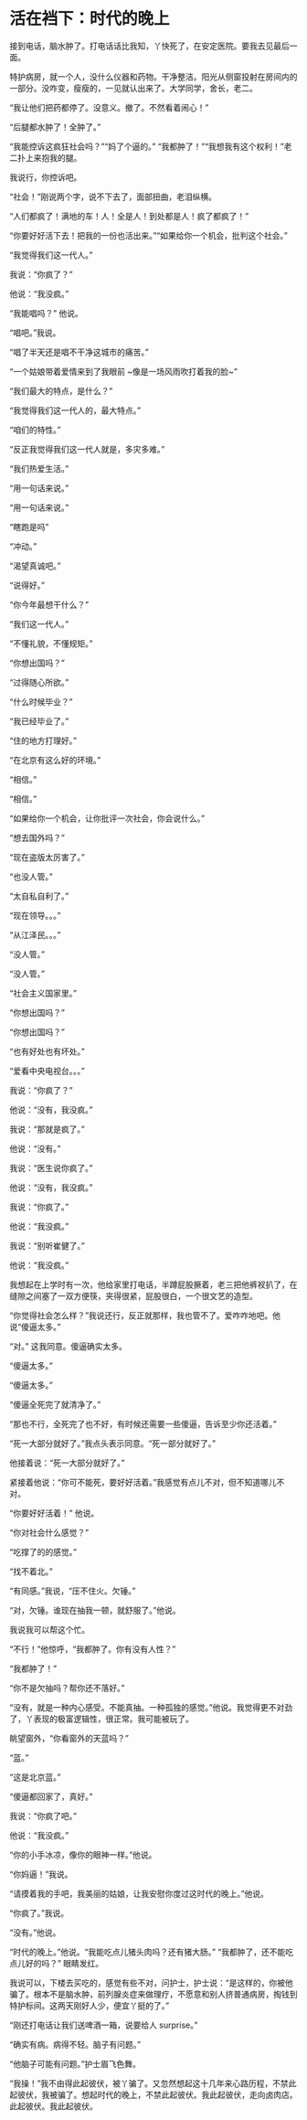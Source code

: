 # 活在裆下：时代的晚上

接到电话，脑水肿了。打电话话比我知，丫快死了，在安定医院。要我去见最后一面。

特护病房，就一个人，没什么仪器和药物。干净整洁。阳光从侧窗投射在房间内的一部分。没咋变，瘦瘦的，一见就认出来了。大学同学，舍长，老二。

“我让他们把药都停了。没意义。撤了。不然看着闹心！”

“后腿都水肿了！全肿了。”

“我能控诉这疯狂社会吗？”“妈了个逼的。” “我都肿了！”“我想我有这个权利！”老二扑上来抱我的腿。

我说行，你控诉吧。

“社会！”刚说两个字，说不下去了，面部扭曲，老泪纵横。

“人们都疯了！满地的车！人！全是人！到处都是人！疯了都疯了！”

“你要好好活下去！把我的一份也活出来。”“如果给你一个机会，批判这个社会。”

“我觉得我们这一代人。”

我说：“你疯了？”

他说：“我没疯。”

“我能唱吗？” 他说。

“唱吧。”我说。

“唱了半天还是唱不干净这城市的痛苦。”

“一个姑娘带着爱情来到了我眼前 ~像是一场风雨吹打着我的脸~”

“我们最大的特点，是什么？”

“我觉得我们这一代人的，最大特点。”

“咱们的特性。”

“反正我觉得我们这一代人就是，多灾多难。”

“我们热爱生活。”

“用一句话来说。”

“用一句话来说。”

“瞎跑是吗”

“冲动。”

“渴望真诚吧。”

“说得好。”

“你今年最想干什么？”

“我们这一代人。”

“不懂礼貌，不懂规矩。”

“你想出国吗？”

“过得随心所欲。”

“什么时候毕业？”

“我已经毕业了。”

“住的地方打理好。”

“在北京有这么好的环境。”

“相信。”

“相信。”

“如果给你一个机会，让你批评一次社会，你会说什么。”

“想去国外吗？”

“现在盗版太厉害了。”

“也没人管。”

“太自私自利了。”

“现在领导。。。”

“从江泽民。。。”

“没人管。”

“没人管。”

“社会主义国家里。”

“你想出国吗？”

“你想出国吗？”

“也有好处也有坏处。”

“爱看中央电视台。。。”

我说：“你疯了？”

他说：“没有，我没疯。”

我说：“那就是疯了。”

他说：“没有。”

我说：“医生说你疯了。”

他说：“没有，我没疯。”

我说：“你疯了。”

他说：“我没疯。”

我说：“别听崔健了。”

他说：“我没疯。”

我想起在上学时有一次，他给家里打电话，半蹲屁股撅着，老三把他裤衩扒了，在缝隙之间塞了一双方便筷，夹得很紧，屁股很白，一个很文艺的造型。

“你觉得社会怎么样？”我说还行，反正就那样，我也管不了。爱咋咋地吧。他说“傻逼太多。”

“对。” 这我同意。傻逼确实太多。

“傻逼太多。”

“傻逼太多。”

“傻逼全死完了就清净了。”

“那也不行，全死完了也不好，有时候还需要一些傻逼，告诉至少你还活着。”

“死一大部分就好了。”我点头表示同意。“死一部分就好了。”

他接着说：“死一大部分就好了。”

紧接着他说：“你可不能死，要好好活着。”我感觉有点儿不对，但不知道哪儿不对。

“你要好好活着！” 他说。

“你对社会什么感觉？”

“吃撑了的的感觉。”

“找不着北。”

“有同感。”我说，“压不住火。欠锤。”

“对，欠锤。谁现在抽我一顿，就舒服了。”他说。

我说我可以帮这个忙。

“不行！”他惊呼，“我都肿了。你有没有人性？”

“我都肿了！”

“你不是欠抽吗？帮你还不落好。”

“没有，就是一种内心感受。不能真抽。一种孤独的感觉。”他说。我觉得更不对劲了，丫表现的极富逻辑性，很正常。我可能被玩了。

眺望窗外，“你看窗外的天蓝吗？”

“蓝。”

“这是北京蓝。”

“傻逼都回家了，真好。”

我说：“你疯了吧。”

他说：“我没疯。”

“你的小手冰凉，像你的眼神一样。”他说。

“你妈逼！”我说。

“请摸着我的手吧，我美丽的姑娘，让我安慰你度过这时代的晚上。”他说。

“你疯了。”我说。

“没有。”他说。

“时代的晚上。”他说。“我能吃点儿猪头肉吗？还有猪大肠。” “我都肿了，还不能吃点儿好的吗？” 眼睛发红。

我说可以，下楼去买吃的，感觉有些不对，问护士，护士说：“是这样的，你被他骗了。根本不是脑水肿，前列腺炎症来做理疗，不愿意和别人挤普通病房，掏钱到特护标间。这两天刚好人少，便宜丫挺的了。”

“刚还打电话让我们送啤酒一箱，说要给人 surprise。”

“确实有病。病得不轻。脑子有问题。”

“他脑子可能有问题。”护士眉飞色舞。

“我操！”我不由得此起彼伏，被丫骗了。又忽然想起这十几年来心路历程，不禁此起彼伏，我被骗了。想起时代的晚上，不禁此起彼伏。我此起彼伏，走向卤肉店。此起彼伏。我此起彼伏。

